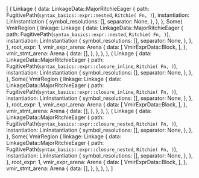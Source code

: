 [
    (
        Linkage {
            data: LinkageData::MajorRitchieEager {
                path: FugitivePath(`syntax_basics::expr::nested`, `Ritchie(
                    Fn,
                )`),
                instantiation: LinInstantiation {
                    symbol_resolutions: [],
                    separator: None,
                },
            },
        },
        Some(
            VmirRegion {
                linkage: Linkage {
                    data: LinkageData::MajorRitchieEager {
                        path: FugitivePath(`syntax_basics::expr::nested`, `Ritchie(
                            Fn,
                        )`),
                        instantiation: LinInstantiation {
                            symbol_resolutions: [],
                            separator: None,
                        },
                    },
                },
                root_expr: 1,
                vmir_expr_arena: Arena {
                    data: [
                        VmirExprData::Block,
                    ],
                },
                vmir_stmt_arena: Arena {
                    data: [],
                },
            },
        ),
    ),
    (
        Linkage {
            data: LinkageData::MajorRitchieEager {
                path: FugitivePath(`syntax_basics::expr::closure_inline`, `Ritchie(
                    Fn,
                )`),
                instantiation: LinInstantiation {
                    symbol_resolutions: [],
                    separator: None,
                },
            },
        },
        Some(
            VmirRegion {
                linkage: Linkage {
                    data: LinkageData::MajorRitchieEager {
                        path: FugitivePath(`syntax_basics::expr::closure_inline`, `Ritchie(
                            Fn,
                        )`),
                        instantiation: LinInstantiation {
                            symbol_resolutions: [],
                            separator: None,
                        },
                    },
                },
                root_expr: 1,
                vmir_expr_arena: Arena {
                    data: [
                        VmirExprData::Block,
                    ],
                },
                vmir_stmt_arena: Arena {
                    data: [],
                },
            },
        ),
    ),
    (
        Linkage {
            data: LinkageData::MajorRitchieEager {
                path: FugitivePath(`syntax_basics::expr::closure_nested`, `Ritchie(
                    Fn,
                )`),
                instantiation: LinInstantiation {
                    symbol_resolutions: [],
                    separator: None,
                },
            },
        },
        Some(
            VmirRegion {
                linkage: Linkage {
                    data: LinkageData::MajorRitchieEager {
                        path: FugitivePath(`syntax_basics::expr::closure_nested`, `Ritchie(
                            Fn,
                        )`),
                        instantiation: LinInstantiation {
                            symbol_resolutions: [],
                            separator: None,
                        },
                    },
                },
                root_expr: 1,
                vmir_expr_arena: Arena {
                    data: [
                        VmirExprData::Block,
                    ],
                },
                vmir_stmt_arena: Arena {
                    data: [],
                },
            },
        ),
    ),
]